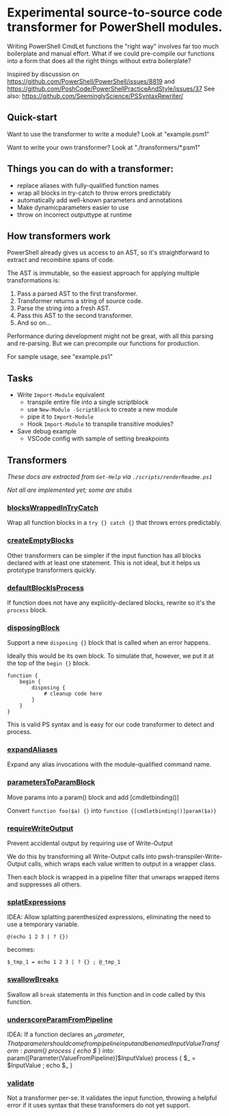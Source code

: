 # Experimental source-to-source code transformer for PowerShell modules.

Writing PowerShell CmdLet functions the "right way" involves far too much boilerplate and manual effort.
What if we could pre-compile our functions into a form that does all the right things without extra boilerplate?

Inspired by discussion on https://github.com/PowerShell/PowerShell/issues/8819 and https://github.com/PoshCode/PowerShellPracticeAndStyle/issues/37
See also: https://github.com/SeeminglyScience/PSSyntaxRewriter/

## Quick-start

Want to use the transformer to write a module?  Look at "example.psm1"

Want to write your own transformer?  Look at "./transformers/*.psm1"

## Things you can do with a transformer:

* replace aliases with fully-qualified function names
* wrap all blocks in try-catch to throw errors predictably
* automatically add well-known parameters and annotations
* Make dynamicparameters easier to use
* throw on incorrect outputtype at runtime

## How transformers work

PowerShell already gives us access to an AST, so it's straightforward to extract and recombine spans of
code.

The AST is immutable, so the easiest approach for applying multiple transformations is:
1. Pass a parsed AST to the first transformer.
1. Transformer returns a string of source code.
1. Parse the string into a fresh AST.
1. Pass this AST to the second transformer.
1. And so on...

Performance during development might not be great, with all this parsing and re-parsing.
But we can precompile our functions for production.

For sample usage, see "example.ps1"

## Tasks

* Write `Import-Module` equivalent
    * transpile entire file into a single scriptblock
    * use `New-Module -ScriptBlock` to create a new module
    * pipe it to `Import-Module`
    * Hook `Import-Module` to transpile transitive modules?
* Save debug example
    * VSCode config with sample of setting breakpoints

## Transformers

*These docs are extracted from `Get-Help` via `./scripts/renderReadme.ps1`*

*Not all are implemented yet; some are stubs*

<!--{ "`n" ; ./scripts/getTransformerDocs.ps1 }-->

### [blocksWrappedInTryCatch](./transformers/blocksWrappedInTryCatch.psm1)

Wrap all function blocks in a `try {} catch {}` that throws errors predictably.

### [createEmptyBlocks](./transformers/createEmptyBlocks.psm1)

Other transformers can be simpler if the input function has all blocks declared with at least one statement.
This is not ideal, but it helps us prototype transformers quickly.

### [defaultBlockIsProcess](./transformers/defaultBlockIsProcess.psm1)

If function does not have any explicitly-declared blocks, rewrite so it's the `process` block.

### [disposingBlock](./transformers/disposingBlock.psm1)

Support a new `disposing {}` block that is called when an error happens.

Ideally this would be its own block.  To simulate that, however, we put it at the top of the `begin {}` block.

    function {
        begin {
            disposing {
                # cleanup code here
            }
        }
    }

This is valid PS syntax and is easy for our code transformer to detect and process.

### [expandAliases](./transformers/expandAliases.psm1)

Expand any alias invocations with the module-qualified command name.

### [parametersToParamBlock](./transformers/parametersToParamBlock.psm1)

Move params into a param() block and add [cmdletbinding()]

Convert `function foo($a) {}` into `function {[cmdletbinding()]param($a)}`

### [requireWriteOutput](./transformers/requireWriteOutput.psm1)

Prevent accidental output by requiring use of Write-Output

We do this by transforming all Write-Output calls into pwsh-transpiler-Write-Output calls,
which wraps each value written to output in a wrapper class.

Then each block is wrapped in a pipeline filter that unwraps wrapped items and suppresses all
others.

### [splatExpressions](./transformers/splatExpressions.psm1)

IDEA:
Allow splatting parenthesized expressions, eliminating the need to use a temporary variable.

    @(echo 1 2 3 | ? {})

becomes:

    $_tmp_1 = echo 1 2 3 | ? {} ; @_tmp_1

### [swallowBreaks](./transformers/swallowBreaks.psm1)

Swallow all `break` statements in this function and in code called by this function.

### [underscoreParamFromPipeline](./transformers/underscoreParamFromPipeline.psm1)

IDEA:
If a function declares an $_ parameter,
That parameter should come from pipeline input and be named InputValue
Transform:
    param($_)
    process { echo $_ }
into:
    param([Parameter(ValueFromPipeline)]$InputValue)
    process { $_ = $InputValue ; echo $_ }

### [validate](./transformers/validate.psm1)

Not a transformer per-se.  It validates the input function,
throwing a helpful error if it uses syntax that these transformers do not yet support.
<!--/-->
